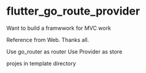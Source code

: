 # flutter_go_route_provider

Want to build a framwwork for MVC work

Reference from Web. Thanks all.


Use go_router as router
Use Provider as store

projes in template directory
